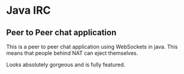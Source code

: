 # Java IRC
## Peer to Peer chat application

This is a peer to peer chat application using WebSockets in java. This means that people behind NAT can eject themselves.

Looks absolutely gorgeous and is fully featured.